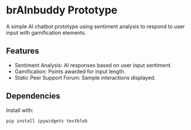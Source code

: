 # brAInbuddy Prototype

A simple AI chatbot prototype using sentiment analysis to respond to user input with gamification elements.

## Features
- Sentiment Analysis: AI responses based on user input sentiment.
- Gamification: Points awarded for input length.
- Static Peer Support Forum: Sample interactions displayed.

## Dependencies
Install with:
```bash
pip install ipywidgets textblob
